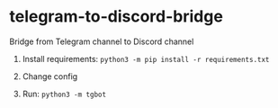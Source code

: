 # telegram-to-discord-bridge
Bridge from Telegram channel to Discord channel

1. Install requirements: `python3 -m pip install -r requirements.txt`

2. Change config

3. Run: `python3 -m tgbot`
